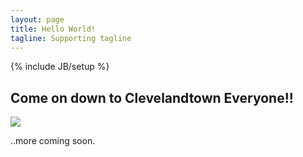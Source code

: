 ```yaml
---
layout: page
title: Hello World!
tagline: Supporting tagline
---
```

{% include JB/setup %}

## Come on down to Clevelandtown Everyone!!

<img src="http://i.imgur.com/9y2p3.jpg" />

..more coming soon.


